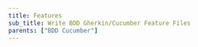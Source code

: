 ```yaml
---
title: Features
sub_title: Write BDD Gherkin/Cucumber Feature Files
parents: ["BDD Cucumber"]
---
```

